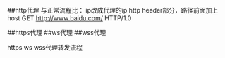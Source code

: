 ##http代理
与正常流程比：
ip改成代理的ip
http header部分，路径前面加上host GET http://www.baidu.com/ HTTP/1.0

##https代理
##ws代理
##wss代理

https ws wss代理转发流程